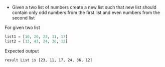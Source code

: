 * Given a two list of numbers create a new list such that new list should contain only odd numbers from the first list and even numbers from the second list

For given two list
```py
list1 = [10, 20, 23, 11, 17]
list2 = [13, 43, 24, 36, 12]
```

Expected output

```output
result List is [23, 11, 17, 24, 36, 12]
```